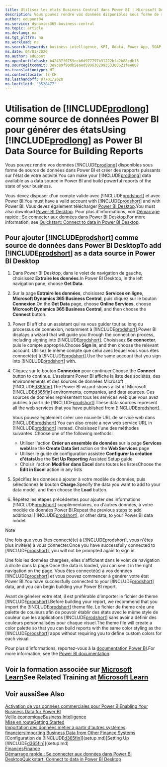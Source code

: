 ```yaml
---
title: Utilisez les états Business Central dans Power BI | Microsoft Docs
description: Vous pouvez rendre vos données disponibles sous forme de source de données dans Power BI et créer des rapports puissants sur l'état de votre activité.
author: edupont04
ms.service: dynamics365-business-central
ms.topic: article
ms.devlang: na
ms.tgt_pltfrm: na
ms.workload: na
ms.search.keywords: business intelligence, KPI, Odata, Power App, SOAP, analysis
ms.date: 04/01/2020
ms.author: edupont
ms.openlocfilehash: b42437f0759ecb6d977797b31222bfa2b88cdb13
ms.sourcegitcommit: 3e9c89f90db5eaed599630299353300621fe4007
ms.translationtype: HT
ms.contentlocale: fr-CH
ms.lasthandoff: 07/01/2020
ms.locfileid: "3528477"
---
```

# <a name="using-prodlong-as-power-bi-data-source-for-building-reports"></a><span data-ttu-id="067e4-103">Utilisation de [!INCLUDE[prodlong](includes/prodlong.md)] comme source de données Power BI pour générer des états</span><span class="sxs-lookup"><span data-stu-id="067e4-103">Using [!INCLUDE[prodlong](includes/prodlong.md)] as Power BI Data Source for Building Reports</span></span>

<span data-ttu-id="067e4-104">Vous pouvez rendre vos données [!INCLUDE[prodlong](includes/prodlong.md)] disponibles sous forme de source de données dans Power BI et créer des rapports puissants sur l'état de votre activité.</span><span class="sxs-lookup"><span data-stu-id="067e4-104">You can make your [!INCLUDE[prodlong](includes/prodlong.md)] data available as a data source in Power BI and build powerful reports of the state of your business.</span></span>  

<span data-ttu-id="067e4-105">Vous devez disposer d'un compte valide avec [!INCLUDE[prodshort](includes/prodshort.md)] et avec Power BI.</span><span class="sxs-lookup"><span data-stu-id="067e4-105">You must have a valid account with [!INCLUDE[prodshort](includes/prodshort.md)] and with Power BI.</span></span> <span data-ttu-id="067e4-106">Vous devez également télécharger [Power BI Desktop](https://powerbi.microsoft.com/desktop/).</span><span class="sxs-lookup"><span data-stu-id="067e4-106">You must also download [Power BI Desktop](https://powerbi.microsoft.com/desktop/).</span></span> <span data-ttu-id="067e4-107">Pour plus d'informations, voir [Démarrage rapide : Se connecter aux données dans Power BI Desktop](/power-bi/desktop-quickstart-connect-to-data).</span><span class="sxs-lookup"><span data-stu-id="067e4-107">For more information, see [Quickstart: Connect to data in Power BI Desktop](/power-bi/desktop-quickstart-connect-to-data).</span></span>  

## <a name="to-add-prodshort-as-a-data-source-in-power-bi-desktop"></a><span data-ttu-id="067e4-108">Pour ajouter [!INCLUDE[prodshort](includes/prodshort.md)] comme source de données dans Power BI Desktop</span><span class="sxs-lookup"><span data-stu-id="067e4-108">To add [!INCLUDE[prodshort](includes/prodshort.md)] as a data source in Power BI Desktop</span></span>

1. <span data-ttu-id="067e4-109">Dans Power BI Desktop, dans le volet de navigation de gauche, choisissez **Extraire les données**.</span><span class="sxs-lookup"><span data-stu-id="067e4-109">In Power BI Desktop, in the left navigation pane, choose **Get Data**.</span></span>
2. <span data-ttu-id="067e4-110">Sur la page **Extraire les données**, choisissez **Services en ligne**, **Microsoft Dynamics 365 Business Central**, puis cliquez sur le bouton **Connexion**.</span><span class="sxs-lookup"><span data-stu-id="067e4-110">On the **Get Data** page, choose **Online Services**, choose **Microsoft Dynamics 365 Business Central**, and then choose the **Connect** button.</span></span>
3. <span data-ttu-id="067e4-111">Power BI affiche un assistant qui va vous guider tout au long du processus de connexion, notamment à [!INCLUDE[prodshort](includes/prodshort.md)].</span><span class="sxs-lookup"><span data-stu-id="067e4-111">Power BI displays a wizard that will guide you through the connection process, including signing into [!INCLUDE[prodshort](includes/prodshort.md)].</span></span> <span data-ttu-id="067e4-112">Choisissez **Se connecter**, puis le compte approprié.</span><span class="sxs-lookup"><span data-stu-id="067e4-112">Choose **Sign in**, and then choose the relevant account.</span></span> <span data-ttu-id="067e4-113">Utilisez le même compte que celui avec lequel vous vous êtes connecté(e) à [!INCLUDE[prodshort](includes/prodshort.md)].</span><span class="sxs-lookup"><span data-stu-id="067e4-113">Use the same account that you sign into [!INCLUDE[prodshort](includes/prodshort.md)] with.</span></span>
4. <span data-ttu-id="067e4-114">Cliquez sur le bouton **Connexion** pour continuer.</span><span class="sxs-lookup"><span data-stu-id="067e4-114">Choose the **Connect** button to continue.</span></span> <span data-ttu-id="067e4-115">L'assistant Power BI affiche la liste des sociétés, des environnements et des sources de données Microsoft [!INCLUDE[d365fin](includes/d365fin_md.md)].</span><span class="sxs-lookup"><span data-stu-id="067e4-115">The Power BI wizard shows a list of Microsoft [!INCLUDE[d365fin](includes/d365fin_md.md)] environments, companies, and data sources.</span></span> <span data-ttu-id="067e4-116">Ces sources de données représentent tous les services web que vous avez publiés à partir de [!INCLUDE[prodshort](includes/prodshort.md)].</span><span class="sxs-lookup"><span data-stu-id="067e4-116">These data sources represent all the web services that you have published from [!INCLUDE[prodshort](includes/prodshort.md)].</span></span>

    <span data-ttu-id="067e4-117">Vous pouvez également créer une nouvelle URL de service web dans [!INCLUDE[prodshort](includes/prodshort.md)].</span><span class="sxs-lookup"><span data-stu-id="067e4-117">You can also create a new web service URL in [!INCLUDE[prodshort](includes/prodshort.md)] instead.</span></span> <span data-ttu-id="067e4-118">Choisissez l'une des méthodes suivantes :</span><span class="sxs-lookup"><span data-stu-id="067e4-118">Choose one of the following methods:</span></span>

      - <span data-ttu-id="067e4-119">Utiliser l'action **Créer un ensemble de données** sur la page **Services web**</span><span class="sxs-lookup"><span data-stu-id="067e4-119">Use the **Create Data Set** action on the **Web Services** page</span></span>
      - <span data-ttu-id="067e4-120">Utiliser le guide de configuration assistée **Configurer la création d'états**</span><span class="sxs-lookup"><span data-stu-id="067e4-120">Use the **Set Up Reporting** Assisted Setup guide</span></span>
      - <span data-ttu-id="067e4-121">Choisir l'action **Modifier dans Excel** dans toutes les listes</span><span class="sxs-lookup"><span data-stu-id="067e4-121">Choose the **Edit in Excel** action in any lists</span></span>

5. <span data-ttu-id="067e4-122">Spécifiez les données à ajouter à votre modèle de données, puis sélectionnez le bouton **Charge**.</span><span class="sxs-lookup"><span data-stu-id="067e4-122">Specify the data you want to add to your data model, and then choose the **Load** button.</span></span>
6. <span data-ttu-id="067e4-123">Répétez les étapes précédentes pour ajouter des informations [!INCLUDE[prodshort](includes/prodshort.md)] supplémentaires, ou d'autres données, à votre modèle de données Power BI.</span><span class="sxs-lookup"><span data-stu-id="067e4-123">Repeat the previous steps to add additional [!INCLUDE[prodshort](includes/prodshort.md)], or other data, to your Power BI data model.</span></span>

> [!NOTE]  
> <span data-ttu-id="067e4-124">Une fois que vous êtes connecté(e) à [!INCLUDE[prodshort](includes/prodshort.md)], vous n'êtes plus invité(e) à vous connecter.</span><span class="sxs-lookup"><span data-stu-id="067e4-124">Once you have successfully connected to [!INCLUDE[prodshort](includes/prodshort.md)], you will not be prompted again to sign in.</span></span>

<span data-ttu-id="067e4-125">Une fois les données chargées, elles s'affichent dans le volet de navigation à droite dans la page.</span><span class="sxs-lookup"><span data-stu-id="067e4-125">Once the data is loaded, you can see it in the right navigation on the page.</span></span> <span data-ttu-id="067e4-126">Vous êtes connecté(e) à vos données [!INCLUDE[prodshort](includes/prodshort.md)] et vous pouvez commencer à générer votre état Power BI.</span><span class="sxs-lookup"><span data-stu-id="067e4-126">You have successfully connected to your [!INCLUDE[prodshort](includes/prodshort.md)] data, and you can begin building your Power BI report.</span></span>  

<span data-ttu-id="067e4-127">Avant de générer votre état, il est préférable d'importer le fichier de thème [!INCLUDE[prodshort](includes/prodshort.md)].</span><span class="sxs-lookup"><span data-stu-id="067e4-127">Before building your report, we recommend that you import the [!INCLUDE[prodshort](includes/prodshort.md)] theme file.</span></span>  <span data-ttu-id="067e4-128">Le fichier de thème crée une palette de couleurs afin de pouvoir établir des états avec le même style de couleur que les applications [!INCLUDE[prodshort](includes/prodshort.md)] sans avoir à définir des couleurs personnalisées pour chaque visuel.</span><span class="sxs-lookup"><span data-stu-id="067e4-128">The theme file will create a color palette so that you can build reports with the same color styling as the [!INCLUDE[prodshort](includes/prodshort.md)] apps without requiring you to define custom colors for each visual.</span></span>

<span data-ttu-id="067e4-129">Pour plus d'informations, reportez-vous à la [documentation Power BI](/power-bi/consumer/).</span><span class="sxs-lookup"><span data-stu-id="067e4-129">For more information, see the [Power BI documentation](/power-bi/consumer/).</span></span>

## <a name="see-related-training-at-microsoft-learn"></a><span data-ttu-id="067e4-130">Voir la formation associée sur [Microsoft Learn](/learn/modules/configure-powerbi-excel-dynamics-365-business-central/index)</span><span class="sxs-lookup"><span data-stu-id="067e4-130">See Related Training at [Microsoft Learn](/learn/modules/configure-powerbi-excel-dynamics-365-business-central/index)</span></span>

## <a name="see-also"></a><span data-ttu-id="067e4-131">Voir aussi</span><span class="sxs-lookup"><span data-stu-id="067e4-131">See Also</span></span>

[<span data-ttu-id="067e4-132">Activation de vos données commerciales pour Power BI</span><span class="sxs-lookup"><span data-stu-id="067e4-132">Enabling Your Business Data for Power BI</span></span>](admin-powerbi.md)  
[<span data-ttu-id="067e4-133">Veille économique</span><span class="sxs-lookup"><span data-stu-id="067e4-133">Business Intelligence</span></span>](bi.md)  
[<span data-ttu-id="067e4-134">Mise en route</span><span class="sxs-lookup"><span data-stu-id="067e4-134">Getting Started</span></span>](product-get-started.md)  
[<span data-ttu-id="067e4-135">Importation des données métier à partir d'autres systèmes financiers</span><span class="sxs-lookup"><span data-stu-id="067e4-135">Importing Business Data from Other Finance Systems</span></span>](across-import-data-configuration-packages.md)  
<span data-ttu-id="067e4-136">[Configuration de [!INCLUDE[d365fin](includes/d365fin_md.md)]](setup.md)</span><span class="sxs-lookup"><span data-stu-id="067e4-136">[Setting Up [!INCLUDE[d365fin](includes/d365fin_md.md)]](setup.md)</span></span>  
[<span data-ttu-id="067e4-137">Finances</span><span class="sxs-lookup"><span data-stu-id="067e4-137">Finance</span></span>](finance.md)  
[<span data-ttu-id="067e4-138">Démarrage rapide : Se connecter aux données dans Power BI Desktop</span><span class="sxs-lookup"><span data-stu-id="067e4-138">Quickstart: Connect to data in Power BI Desktop</span></span>](/power-bi/desktop-quickstart-connect-to-data)  
